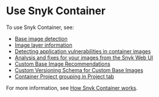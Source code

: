 # Use Snyk Container

To use Snyk Container, see:

* [Base image detection](base-image-detection.md)
* [Image layer information](image-layer-information.md)
* [Detecting application vulnerabilities in container images](detect-application-vulnerabilities-in-container-images.md)
* [Analysis and fixes for your images from the Snyk Web UI](analysis-and-remediation-for-your-images-from-the-snyk-app.md)
* [Custom Base Image Recommendations](custom-base-image-recommendations/)
* [Custom Versioning Schema for Custom Base Images](custom-base-image-recommendations/custom-versioning-schema-for-custom-base-images.md)
* [Container Project grouping in Project tab](container-project-grouping-in-project-tab.md)

For more information, see [How Snyk Container works](../how-snyk-container-works/).
